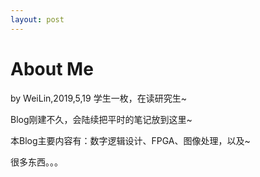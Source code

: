 ```yaml
---
layout: post
---
```


# About Me
by WeiLin,2019,5,19
学生一枚，在读研究生~

Blog刚建不久，会陆续把平时的笔记放到这里~  

本Blog主要内容有：数字逻辑设计、FPGA、图像处理，以及~

很多东西。。。